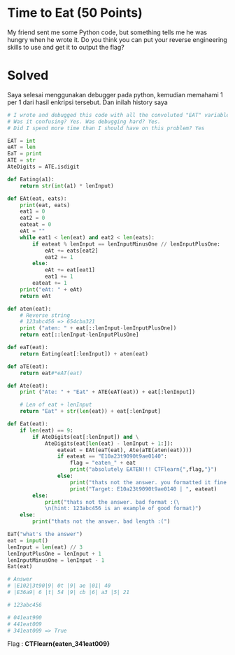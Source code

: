 # Time to Eat (50 Points)
My friend sent me some Python code, but something tells me he was hungry when he wrote it. Do you think you can put your reverse engineering skills to use and get it to output the flag?
# Solved
Saya selesai menggunakan debugger pada python, kemudian memahami 1 per 1 dari hasil enkripsi tersebut. Dan inilah history saya
```python
# I wrote and debugged this code with all the convoluted "EAT" variable names.
# Was it confusing? Yes. Was debugging hard? Yes.
# Did I spend more time than I should have on this problem? Yes

EAT = int
eAT = len
EaT = print
ATE = str
AteDigits = ATE.isdigit

def Eating(a1):
    return str(int(a1) * lenInput)

def EAt(eat, eats):
    print(eat, eats)
    eat1 = 0
    eat2 = 0
    eateat = 0
    eAt = ""
    while eat1 < len(eat) and eat2 < len(eats):
        if eateat % lenInput == lenInputMinusOne // lenInputPlusOne:
            eAt += eats[eat2]
            eat2 += 1
        else:
            eAt += eat[eat1]
            eat1 += 1
        eateat += 1
    print("eAt: " + eAt)
    return eAt

def aten(eat):
    # Reverse string
    # 123abc456 => 654cba321
    print ("aten: " + eat[::lenInput-lenInputPlusOne])
    return eat[::lenInput-lenInputPlusOne]

def eaT(eat):
    return Eating(eat[:lenInput]) + aten(eat)

def aTE(eat):
    return eat#*eAT(eat)

def Ate(eat):
    print ("Ate: " + "Eat" + ATE(eAT(eat)) + eat[:lenInput])

    # Len of eat + lenInput
    return "Eat" + str(len(eat)) + eat[:lenInput]

def Eat(eat):
    if len(eat) == 9:
        if AteDigits(eat[:lenInput]) and \
            AteDigits(eat[len(eat) - lenInput + 1:]):
                eateat = EAt(eaT(eat), Ate(aTE(aten(eat))))
                if eateat == "E10a23t9090t9ae0140":
                    flag = "eaten_" + eat
                    print("absolutely EATEN!!! CTFlearn{",flag,"}")
                else:
                    print("thats not the answer. you formatted it fine tho, here's what you got\n>>", eateat)
                    print("Target: E10a23t9090t9ae0140 | ", eateat)
        else:
            print("thats not the answer. bad format :(\
            \n(hint: 123abc456 is an example of good format)")
    else:
        print("thats not the answer. bad length :(")

EaT("what's the answer")
eat = input()
lenInput = len(eat) // 3
lenInputPlusOne = lenInput + 1
lenInputMinusOne = lenInput - 1
Eat(eat)

# Answer
# |E102|3t90|9| 0t |9| ae |01| 40
# |E36a9| 6 |t| 54 |9| cb |6| a3 |5| 21

# 123abc456

# 041eat900
# 441eat009
# 341eat009 => True
```
Flag : <b>CTFlearn{eaten_341eat009}</b>
